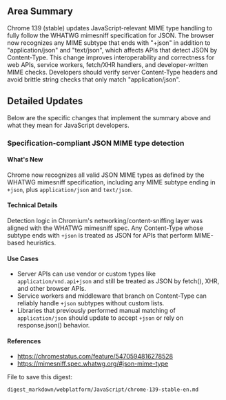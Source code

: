 ## Area Summary

Chrome 139 (stable) updates JavaScript-relevant MIME type handling to fully follow the WHATWG mimesniff specification for JSON. The browser now recognizes any MIME subtype that ends with "+json" in addition to "application/json" and "text/json", which affects APIs that detect JSON by Content-Type. This change improves interoperability and correctness for web APIs, service workers, fetch/XHR handlers, and developer-written MIME checks. Developers should verify server Content-Type headers and avoid brittle string checks that only match "application/json".

## Detailed Updates

Below are the specific changes that implement the summary above and what they mean for JavaScript developers.

### Specification-compliant JSON MIME type detection

#### What's New
Chrome now recognizes all valid JSON MIME types as defined by the WHATWG mimesniff specification, including any MIME subtype ending in `+json`, plus `application/json` and `text/json`.

#### Technical Details
Detection logic in Chromium's networking/content-sniffing layer was aligned with the WHATWG mimesniff spec. Any Content-Type whose subtype ends with `+json` is treated as JSON for APIs that perform MIME-based heuristics.

#### Use Cases
- Server APIs can use vendor or custom types like `application/vnd.api+json` and still be treated as JSON by fetch(), XHR, and other browser APIs.
- Service workers and middleware that branch on Content-Type can reliably handle `+json` subtypes without custom lists.
- Libraries that previously performed manual matching of `application/json` should update to accept `+json` or rely on response.json() behavior.

#### References
- https://chromestatus.com/feature/5470594816278528
- https://mimesniff.spec.whatwg.org/#json-mime-type

File to save this digest:
```text
digest_markdown/webplatform/JavaScript/chrome-139-stable-en.md
```